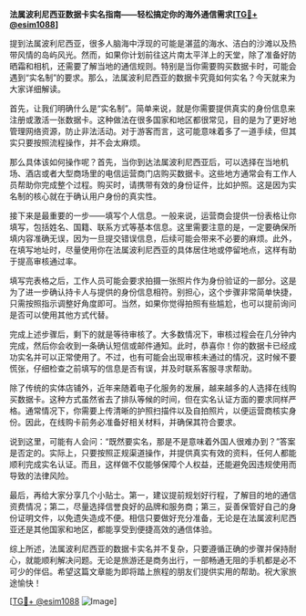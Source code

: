 **法属波利尼西亚数据卡实名指南——轻松搞定你的海外通信需求[[TG💪+ @esim1088](https://t.me/s/esim1088)]**

提到法属波利尼西亚，很多人脑海中浮现的可能是湛蓝的海水、洁白的沙滩以及热带风情的岛屿风光。然而，如果你计划前往这片南太平洋上的天堂，除了准备好防晒霜和相机，还需要了解当地的通信规则。特别是当你需要购买数据卡时，可能会遇到“实名制”的要求。那么，法属波利尼西亚的数据卡究竟如何实名？今天就来为大家详细解读。

首先，让我们明确什么是“实名制”。简单来说，就是你需要提供真实的身份信息来注册或激活一张数据卡。这种做法在很多国家和地区都很常见，目的是为了更好地管理网络资源，防止非法活动。对于游客而言，这可能意味着多了一道手续，但其实只要按照流程操作，并不会太麻烦。

那么具体该如何操作呢？首先，当你到达法属波利尼西亚后，可以选择在当地机场、酒店或者大型商场里的电信运营商门店购买数据卡。这些地方通常会有工作人员帮助你完成整个过程。购买时，请携带有效的身份证件，比如护照。这是因为实名制的核心就在于确认用户身份的真实性。

接下来是最重要的一步——填写个人信息。一般来说，运营商会提供一份表格让你填写，包括姓名、国籍、联系方式等基本信息。这里需要注意的是，一定要确保所填内容准确无误，因为一旦提交错误信息，后续可能会带来不必要的麻烦。此外，在填写地址时，尽量使用你在法属波利尼西亚的具体居住地或停留地点，这样有助于提高审核通过率。

填写完表格之后，工作人员可能会要求拍摄一张照片作为身份验证的一部分。这是为了进一步确认持卡人与提供的身份信息相符。别担心，这个步骤非常简单快捷，只需按照指示调整好角度即可。当然，如果你觉得拍照有些尴尬，也可以提前询问是否可以使用其他方式代替。

完成上述步骤后，剩下的就是等待审核了。大多数情况下，审核过程会在几分钟内完成，然后你会收到一条确认短信或邮件通知。此时，恭喜你！你的数据卡已经成功实名并可以正常使用了。不过，也有可能会出现审核未通过的情况，这时候不要慌张，仔细检查之前填写的信息是否有误，并及时联系客服寻求帮助。

除了传统的实体店铺外，近年来随着电子化服务的发展，越来越多的人选择在线购买数据卡。这种方式虽然省去了排队等候的时间，但在实名认证方面的要求同样严格。通常情况下，你需要上传清晰的护照扫描件以及自拍照片，以便运营商核实身份。因此，在线购卡前务必准备好相关材料，并确保其符合要求。

说到这里，可能有人会问：“既然要实名，那是不是意味着外国人很难办到？”答案是否定的。实际上，只要按照正规渠道操作，并提供真实有效的资料，任何人都能顺利完成实名认证。而且，这样做不仅能够保障个人权益，还能避免因违规使用而导致的法律风险。

最后，再给大家分享几个小贴士。第一，建议提前规划好行程，了解目的地的通信资费情况；第二，尽量选择信誉良好的品牌和服务商；第三，妥善保管好自己的身份证明文件，以免遗失造成不便。相信只要做好充分准备，无论是在法属波利尼西亚还是其他国家和地区，都能享受到便捷高效的通信体验。

综上所述，法属波利尼西亚的数据卡实名并不复杂，只要遵循正确的步骤并保持耐心，就能顺利解决问题。无论是旅游还是商务出行，一部畅通无阻的手机都是必不可少的伴侣。希望这篇文章能为即将踏上旅程的朋友们提供实用的帮助。祝大家旅途愉快！

[[TG💪+ @esim1088](https://t.me/s/esim1088) ![Image](https://i.postimg.cc/4NQfJmqS/Snipaste-2025-05-13-00-14-12.png)]